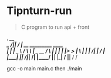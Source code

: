 # Tipnturn-run

> C program to run  api + front

___________.__               __                       
\__    ___/|__|_____   _____/  |_ __ _________  ____  
  |    |   |  \____ \ /    \   __\  |  \_  __ \/    \ 
  |    |   |  |  |_> >   |  \  | |  |  /|  | \/   |  \
  |____|   |__|   __/|___|  /__| |____/ |__|  |___|  /
              |__|        \/                       \/ 


gcc -o main main.c
then ./main

